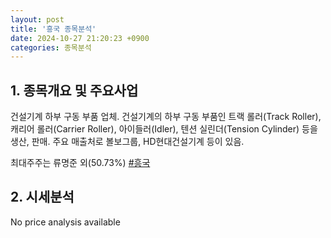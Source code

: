 ```yaml
---
layout: post
title: '흥국 종목분석'
date: 2024-10-27 21:20:23 +0900
categories: 종목분석
---
```


## 1. 종목개요 및 주요사업

건설기계 하부 구동 부품 업체. 건설기계의 하부 구동 부품인 트랙 롤러(Track Roller), 캐리어 롤러(Carrier Roller), 아이들러(Idler), 텐션 실린더(Tension Cylinder) 등을 생산, 판매. 주요 매출처로 볼보그룹, HD현대건설기계 등이 있음. 

최대주주는 류명준 외(50.73%)
[#흥국](#)

## 2. 시세분석

No price analysis available
